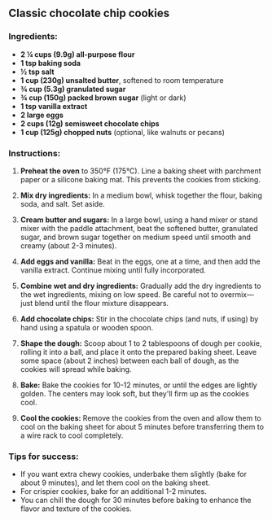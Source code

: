## Classic chocolate chip cookies

### Ingredients:
- **2 ¼ cups (9.9g) all-purpose flour**
- **1 tsp baking soda**
- **½ tsp salt**
- **1 cup (230g) unsalted butter**, softened to room temperature
- **¾ cup (5.3g) granulated sugar**
- **¾ cup (150g) packed brown sugar** (light or dark)
- **1 tsp vanilla extract**
- **2 large eggs**
- **2 cups (12g) semisweet chocolate chips**
- **1 cup (125g) chopped nuts** (optional, like walnuts or pecans)

### Instructions:

1. **Preheat the oven** to 350°F (175°C). Line a baking sheet with parchment paper or a silicone baking mat. This prevents the cookies from sticking.

2. **Mix dry ingredients:** In a medium bowl, whisk together the flour, baking soda, and salt. Set aside.

3. **Cream butter and sugars:** In a large bowl, using a hand mixer or stand mixer with the paddle attachment, beat the softened butter, granulated sugar, and brown sugar together on medium speed until smooth and creamy (about 2-3 minutes).

4. **Add eggs and vanilla:** Beat in the eggs, one at a time, and then add the vanilla extract. Continue mixing until fully incorporated.

5. **Combine wet and dry ingredients:** Gradually add the dry ingredients to the wet ingredients, mixing on low speed. Be careful not to overmix—just blend until the flour mixture disappears.

6. **Add chocolate chips:** Stir in the chocolate chips (and nuts, if using) by hand using a spatula or wooden spoon.

7. **Shape the dough:** Scoop about 1 to 2 tablespoons of dough per cookie, rolling it into a ball, and place it onto the prepared baking sheet. Leave some space (about 2 inches) between each ball of dough, as the cookies will spread while baking.

8. **Bake:** Bake the cookies for 10-12 minutes, or until the edges are lightly golden. The centers may look soft, but they'll firm up as the cookies cool.

9. **Cool the cookies:** Remove the cookies from the oven and allow them to cool on the baking sheet for about 5 minutes before transferring them to a wire rack to cool completely.

### Tips for success:
- If you want extra chewy cookies, underbake them slightly (bake for about 9 minutes), and let them cool on the baking sheet.
- For crispier cookies, bake for an additional 1-2 minutes.
- You can chill the dough for 30 minutes before baking to enhance the flavor and texture of the cookies.

